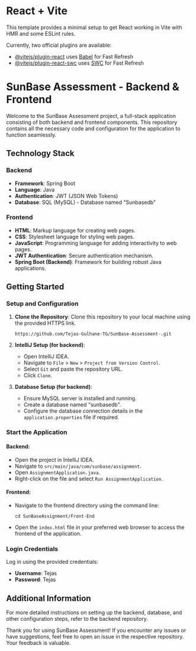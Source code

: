 # React + Vite

This template provides a minimal setup to get React working in Vite with HMR and some ESLint rules.

Currently, two official plugins are available:

- [@vitejs/plugin-react](https://github.com/vitejs/vite-plugin-react/blob/main/packages/plugin-react/README.md) uses [Babel](https://babeljs.io/) for Fast Refresh
- [@vitejs/plugin-react-swc](https://github.com/vitejs/vite-plugin-react-swc) uses [SWC](https://swc.rs/) for Fast Refresh
# SunBase Assessment - Backend & Frontend

Welcome to the SunBase Assessment project, a full-stack application consisting of both backend and frontend components. This repository contains all the necessary code and configuration for the application to function seamlessly.

## Technology Stack

### Backend

- **Framework**: Spring Boot
- **Language**: Java
- **Authentication**: JWT (JSON Web Tokens)
- **Database**: SQL (MySQL) - Database named "Sunbasedb"

### Frontend

- **HTML**: Markup language for creating web pages.
- **CSS**: Stylesheet language for styling web pages.
- **JavaScript**: Programming language for adding interactivity to web pages.
- **JWT Authentication**: Secure authentication mechanism.
- **Spring Boot (Backend)**: Framework for building robust Java applications.

## Getting Started

### Setup and Configuration

1. **Clone the Repository**: Clone this repository to your local machine using the provided HTTPS link.

    ```
    https://github.com/Tejas-Gulhane-TG/SunBase-Assessment-.git
    ```

2. **IntelliJ Setup (for backend)**:

    - Open IntelliJ IDEA.
    - Navigate to `File` > `New` > `Project from Version Control`.
    - Select `Git` and paste the repository URL.
    - Click `Clone`.

3. **Database Setup (for backend)**:

    - Ensure MySQL server is installed and running.
    - Create a database named "sunbasedb".
    - Configure the database connection details in the `application.properties` file if required.

### Start the Application

#### Backend:

- Open the project in IntelliJ IDEA.
- Navigate to `src/main/java/com/sunbase/assignment`.
- Open `AssignmentApplication.java`.
- Right-click on the file and select `Run AssignmentApplication`.

#### Frontend:

- Navigate to the frontend directory using the command line:

    ```
    cd SunBaseAssignment/Front-End
    ```

- Open the `index.html` file in your preferred web browser to access the frontend of the application.

### Login Credentials

Log in using the provided credentials:

- **Username**: Tejas
- **Password**: Tejas

## Additional Information

For more detailed instructions on setting up the backend, database, and other configuration steps, refer to the backend repository.

Thank you for using SunBase Assessment! If you encounter any issues or have suggestions, feel free to open an issue in the respective repository. Your feedback is valuable.
